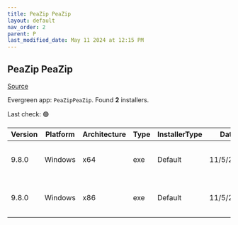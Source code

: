 ```yaml
---
title: PeaZip PeaZip
layout: default
nav_order: 2
parent: P
last_modified_date: May 11 2024 at 12:15 PM
---
```


## PeaZip PeaZip

[Source](https://peazip.github.io/)

Evergreen app: `PeaZipPeaZip`. Found **2** installers.

Last check: 🟢

| Version | Platform | Architecture | Type | InstallerType | Date      | Size    | URI                                                                                                                                                                    |
| ------- | -------- | ------------ | ---- | ------------- | --------- | ------- | ---------------------------------------------------------------------------------------------------------------------------------------------------------------------- |
| 9.8.0   | Windows  | x64          | exe  | Default       | 11/5/2024 | 9582668 | [https://github.com/peazip/PeaZip/releases/download/9.8.0/peazip-9.8.0.WIN64.exe](https://github.com/peazip/PeaZip/releases/download/9.8.0/peazip-9.8.0.WIN64.exe)     |
| 9.8.0   | Windows  | x86          | exe  | Default       | 11/5/2024 | 8794990 | [https://github.com/peazip/PeaZip/releases/download/9.8.0/peazip-9.8.0.WINDOWS.exe](https://github.com/peazip/PeaZip/releases/download/9.8.0/peazip-9.8.0.WINDOWS.exe) |
